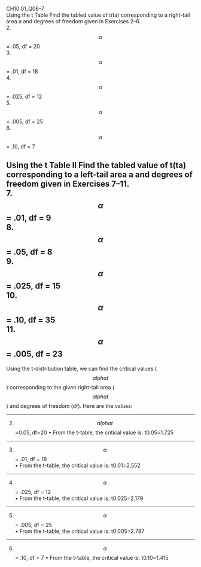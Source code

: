 CH10.01_Q06-7  
Using the t Table Find the tabled value of t(ta) corresponding to a right-tail area a and degrees of freedom given in Exercises 2–6.  
2. $$\alpha$$ = .05, df = 20  
3. $$\alpha$$ = .01, df = 18  
4. $$\alpha$$ = .025, df = 12  
5. $$\alpha$$ = .005, df = 25  
6. $$\alpha$$ = .10, df = 7

Using the t Table II Find the tabled value of t(ta) corresponding to a left-tail area a and degrees of freedom given in Exercises 7–11.  
7. $$\alpha$$ = .01, df = 9  
8. $$\alpha$$ = .05, df = 8    
9. $$\alpha$$ = .025, df = 15  
10. $$\alpha$$ = .10, df = 35  
11. $$\alpha$$ = .005, df = 23  
---

Using the t-distribution table, we can find the critical values ($$alphat$$) corresponding to the given right-tail area ($$alphat$$) and degrees of freedom (df). Here are the values:
________________________________________
2. $$alphat$$=0.05, df=20
•	From the t-table, the critical value is:
t0.05=1.725
________________________________________
3.  $$\alpha$$ = .01, df = 18  
•	From the t-table, the critical value is:
t0.01=2.552
________________________________________
4. $$\alpha$$ = .025, df = 12  
•	From the t-table, the critical value is:
t0.025=2.179
________________________________________
5. $$\alpha$$ = .005, df = 25  
•	From the t-table, the critical value is:
t0.005=2.787
________________________________________
6. $$\alpha$$ = .10, df = 7
•	From the t-table, the critical value is:
t0.10=1.415
